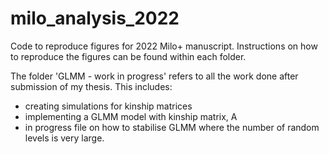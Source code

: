 # milo_analysis_2022
Code to reproduce figures for 2022 Milo+ manuscript. Instructions on how to reproduce the figures can be found within each folder. 

The folder 'GLMM - work in progress' refers to all the work done after submission of my thesis. This includes:
- creating simulations for kinship matrices
- implementing a GLMM model with kinship matrix, A
- in progress file on how to stabilise GLMM where the number of random levels is very large.
